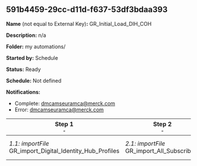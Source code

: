 ## 591b4459-29cc-d11d-f637-53df3bdaa393

**Name** (not equal to External Key)**:** GR_Initial_Load_DIH_COH

**Description:** n/a

**Folder:** my automations/

**Started by:** Schedule

**Status:** Ready

**Schedule:** Not defined

**Notifications:**

* Complete: dmcamseuramca@merck.com
* Error: dmcamseuramca@merck.com

| Step 1<br>_<small>-</small>_ | Step 2<br>_<small>-</small>_ | Step 3<br>_<small>-</small>_ | Step 4<br>_<small>-</small>_ | Step 5<br>_<small>-</small>_ |
| --- | --- | --- | --- | --- |
| _1.1: importFile_<br>GR_import_Digital_Identity_Hub_Profiles | _2.1: importFile_<br>GR_import_All_Subscribers | _3.1: importFile_<br>GR_import_Publication_List_Commercial email communication | _4.1: importFile_<br>GR_import_Publication_List_Branded email communication | _5.1: importFile_<br>GR_import_Publication_List_Unbranded email communication |
